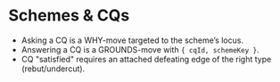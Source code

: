 # Schemes & CQs

- Asking a CQ is a WHY-move targeted to the scheme’s locus.
- Answering a CQ is a GROUNDS-move with `{ cqId, schemeKey }`.
- CQ "satisfied" requires an attached defeating edge of the right type (rebut/undercut).
